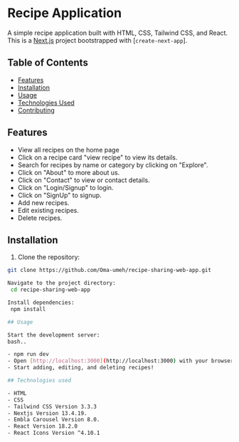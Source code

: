 # Recipe Application
A simple recipe application built with HTML, CSS, Tailwind CSS, and React.
This is a [Next.js](https://nextjs.org/) project bootstrapped with [`create-next-app`].

## Table of Contents

- [Features](#features)
- [Installation](#installation)
- [Usage](#usage)
- [Technologies Used](#technologies-used)
- [Contributing](#contributing)

## Features

- View all recipes on the home page
- Click on a recipe card "view recipe" to view its details.
- Search for recipes by name or category by clicking on "Explore".
- Click on "About" to more about us.
- Click on "Contact" to view or contact details.
- Click on "Login/Signup" to login.
- Click on "SignUp" to signup.
- Add new recipes.
- Edit existing recipes.
- Delete recipes.

## Installation

 1. Clone the repository:

   ```bash
   git clone https://github.com/Oma-umeh/recipe-sharing-web-app.git

   Navigate to the project directory:
    cd recipe-sharing-web-app

   Install dependencies:
    npm install

## Usage

Start the development server:
bash..

- npm run dev
- Open [http://localhost:3000](http://localhost:3000) with your browser to see the result.
- Start adding, editing, and deleting recipes!

## Technologies used

- HTML
- CSS
- Tailwind CSS Version 3.3.3
- Nextjs Version 13.4.19.
- Embla Carousel Version 8.0.
- React Version 18.2.0
- React Icons Version ^4.10.1

